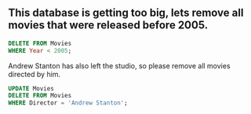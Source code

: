 
## This database is getting too big, lets remove all movies that were released before 2005.
``` sql
DELETE FROM Movies
WHERE Year < 2005;
```
Andrew Stanton has also left the studio, so please remove all movies directed by him.
``` sql
UPDATE Movies
DELETE FROM Movies
WHERE Director = 'Andrew Stanton';
```
